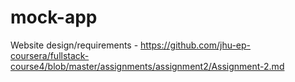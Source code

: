 # mock-app

Website design/requirements - https://github.com/jhu-ep-coursera/fullstack-course4/blob/master/assignments/assignment2/Assignment-2.md

